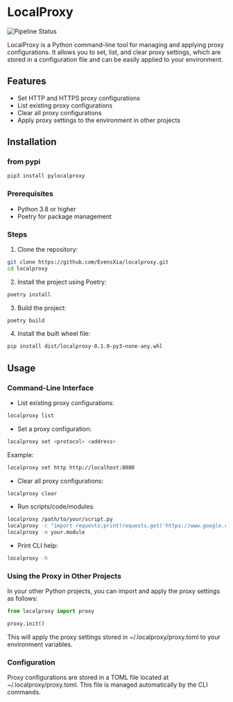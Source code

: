 # LocalProxy

![Pipeline Status](https://gitlab.evensxia.com/EvensXia/localproxy/badges/main/pipeline.svg)

LocalProxy is a Python command-line tool for managing and applying proxy configurations. It allows you to set, list, and clear proxy settings, which are stored in a configuration file and can be easily applied to your environment.

## Features

- Set HTTP and HTTPS proxy configurations
- List existing proxy configurations
- Clear all proxy configurations
- Apply proxy settings to the environment in other projects

## Installation

### from pypi
```bash
pip3 install pylocalproxy
```

### Prerequisites

- Python 3.8 or higher
- Poetry for package management

### Steps

1. Clone the repository:

```bash
git clone https://github.com/EvensXia/localproxy.git
cd localproxy
```

2. Install the project using Poetry:


```bash
poetry install
```

3. Build the project:

```bash
poetry build
```

4. Install the built wheel file:


```bash
pip install dist/localproxy-0.1.0-py3-none-any.whl
```

## Usage
### Command-Line Interface

- List existing proxy configurations:
```bash
localproxy list
```

- Set a proxy configuration:
```bash
localproxy set <protocol> <address>
```
Example:
```bash
localproxy set http http://localhost:8080
```


- Clear all proxy configurations:
```bash
localproxy clear
```

- Run scripts/code/modules:
```bash
localproxy /path/to/your/script.py
localproxy -c "import requests;print(requests.get('https://www.google.com'))"
localproxy -m your.module
```


- Print CLI help:
```bash
localproxy -h
```

### Using the Proxy in Other Projects


In your other Python projects, you can import and apply the proxy settings as follows:

```python
from localproxy import proxy

proxy.init()

```
This will apply the proxy settings stored in ~/.localproxy/proxy.toml to your environment variables.

### Configuration
Proxy configurations are stored in a TOML file located at ~/.localproxy/proxy.toml. This file is managed automatically by the CLI commands.
